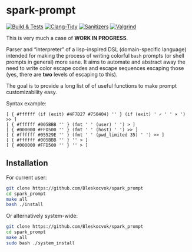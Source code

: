 # spark-prompt

[![Build & Tests](https://github.com/Bleskocvok/spark_prompt/actions/workflows/build-test.yml/badge.svg)](https://github.com/Bleskocvok/spark_prompt/actions/workflows/build-test.yml)
[![Clang-Tidy](https://github.com/Bleskocvok/spark_prompt/actions/workflows/tidy.yml/badge.svg)](https://github.com/Bleskocvok/spark_prompt/actions/workflows/tidy.yml)
[![Sanitizers](https://github.com/Bleskocvok/spark_prompt/actions/workflows/sanitizers.yml/badge.svg)](https://github.com/Bleskocvok/spark_prompt/actions/workflows/sanitizers.yml)
[![Valgrind](https://github.com/Bleskocvok/spark_prompt/actions/workflows/valgrind.yml/badge.svg)](https://github.com/Bleskocvok/spark_prompt/actions/workflows/valgrind.yml)

This is very much a case of **WORK IN PROGRESS**.

Parser and “interpreter” of a lisp-inspired DSL (domain-specific language) intended for making the process of writing colorful `bash` prompts (or shell prompts in general) more sane. It aims to automate and abstract away the need to write color escape codes and escape sequences escaping those (yes, there are **two** levels of escaping to this).

The goal is to provide a long list of of useful functions to make prompt customizability easy.

Syntax example:
```
[ { #ffffff (if (exit) #4F7D27 #750404) '' } (if (exit) ' ✓ ' ' × ') >> ]
[ { #ffffff #005BBB '' } (fmt ' ' (user) ' ') > ]
[ { #000000 #FFD500 '' } (fmt ' ' (host) ' ') >> ]
[ { #ffffff #05529E '' } (fmt ' ' (pwd_limited 35) ' ') >> ]
[ { #ffffff #005BBB '' } '' > ]
[ { #000000 #FFD500 '' } '' > ]
```

## Installation

For current user:

```sh
git clone https://github.com/Bleskocvok/spark_prompt
cd spark_prompt
make all
bash ./install
```

Or alternatively system-wide:

```sh
git clone https://github.com/Bleskocvok/spark_prompt
cd spark_prompt
make all
sudo bash ./system_install
```
